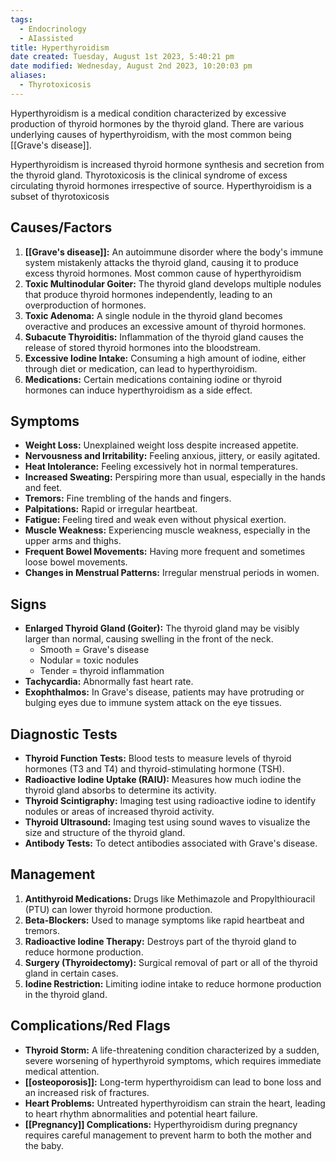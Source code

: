 ```yaml
---
tags:
  - Endocrinology
  - AIassisted
title: Hyperthyroidism
date created: Tuesday, August 1st 2023, 5:40:21 pm
date modified: Wednesday, August 2nd 2023, 10:20:03 pm
aliases:
  - Thyrotoxicosis
---
```



Hyperthyroidism is a medical condition characterized by excessive production of thyroid hormones by the thyroid gland. There are various underlying causes of hyperthyroidism, with the most common being [[Grave's disease]].

Hyperthyroidism is increased thyroid hormone synthesis and secretion from the thyroid gland. Thyrotoxicosis is the clinical syndrome of excess circulating thyroid hormones irrespective of source. Hyperthyroidism is a subset of thyrotoxicosis 
## Causes/Factors

1. **[[Grave's disease]]:** An autoimmune disorder where the body's immune system mistakenly attacks the thyroid gland, causing it to produce excess thyroid hormones. Most common cause of hyperthyroidism
2. **Toxic Multinodular Goiter:** The thyroid gland develops multiple nodules that produce thyroid hormones independently, leading to an overproduction of hormones.
3. **Toxic Adenoma:** A single nodule in the thyroid gland becomes overactive and produces an excessive amount of thyroid hormones.
4. **Subacute Thyroiditis:** Inflammation of the thyroid gland causes the release of stored thyroid hormones into the bloodstream.
5. **Excessive Iodine Intake:** Consuming a high amount of iodine, either through diet or medication, can lead to hyperthyroidism.
6. **Medications:** Certain medications containing iodine or thyroid hormones can induce hyperthyroidism as a side effect.

## Symptoms

- **Weight Loss:** Unexplained weight loss despite increased appetite.
- **Nervousness and Irritability:** Feeling anxious, jittery, or easily agitated.
- **Heat Intolerance:** Feeling excessively hot in normal temperatures.
- **Increased Sweating:** Perspiring more than usual, especially in the hands and feet.
- **Tremors:** Fine trembling of the hands and fingers.
- **Palpitations:** Rapid or irregular heartbeat.
- **Fatigue:** Feeling tired and weak even without physical exertion.
- **Muscle Weakness:** Experiencing muscle weakness, especially in the upper arms and thighs.
- **Frequent Bowel Movements:** Having more frequent and sometimes loose bowel movements.
- **Changes in Menstrual Patterns:** Irregular menstrual periods in women.

## Signs

- **Enlarged Thyroid Gland (Goiter):** The thyroid gland may be visibly larger than normal, causing swelling in the front of the neck.
  - Smooth = Grave's disease
  - Nodular = toxic nodules
  - Tender = thyroid inflammation
- **Tachycardia:** Abnormally fast heart rate.
- **Exophthalmos:** In Grave's disease, patients may have protruding or bulging eyes due to immune system attack on the eye tissues.

## Diagnostic Tests

- **Thyroid Function Tests:** Blood tests to measure levels of thyroid hormones (T3 and T4) and thyroid-stimulating hormone (TSH).
- **Radioactive Iodine Uptake (RAIU):** Measures how much iodine the thyroid gland absorbs to determine its activity.
- **Thyroid Scintigraphy:** Imaging test using radioactive iodine to identify nodules or areas of increased thyroid activity.
- **Thyroid Ultrasound:** Imaging test using sound waves to visualize the size and structure of the thyroid gland.
- **Antibody Tests:** To detect antibodies associated with Grave's disease.

## Management

1. **Antithyroid Medications:** Drugs like Methimazole and Propylthiouracil (PTU) can lower thyroid hormone production.
2. **Beta-Blockers:** Used to manage symptoms like rapid heartbeat and tremors.
3. **Radioactive Iodine Therapy:** Destroys part of the thyroid gland to reduce hormone production.
4. **Surgery (Thyroidectomy):** Surgical removal of part or all of the thyroid gland in certain cases.
5. **Iodine Restriction:** Limiting iodine intake to reduce hormone production in the thyroid gland.

## Complications/Red Flags

- **Thyroid Storm:** A life-threatening condition characterized by a sudden, severe worsening of hyperthyroid symptoms, which requires immediate medical attention.
- **[[osteoporosis]]:** Long-term hyperthyroidism can lead to bone loss and an increased risk of fractures.
- **Heart Problems:** Untreated hyperthyroidism can strain the heart, leading to heart rhythm abnormalities and potential heart failure.
- **[[Pregnancy]] Complications:** Hyperthyroidism during pregnancy requires careful management to prevent harm to both the mother and the baby.
